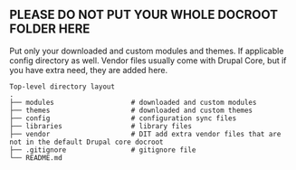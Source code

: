 PLEASE DO NOT PUT YOUR WHOLE DOCROOT FOLDER HERE
-----------------------------------------
Put only your downloaded and custom modules and themes. If applicable config directory as well.
Vendor files usually come with Drupal Core, but if you have extra need, they are added here.
```
Top-level directory layout
.
├── modules                   # downloaded and custom modules
├── themes                    # downloaded and custom themes
├── config                    # configuration sync files
├── libraries                 # library files
├── vendor                    # DIT add extra vendor files that are not in the default Drupal core docroot
├── .gitignore                # gitignore file
└── README.md
```
